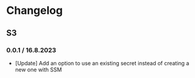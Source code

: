 # Changelog

## S3

### 0.0.1 / 16.8.2023
* [Update] Add an option to use an existing secret instead of creating a new one with SSM 
